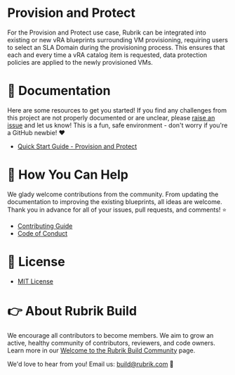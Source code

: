 # Provision and Protect

For the Provision and Protect use case, Rubrik can be integrated into existing or new vRA blueprints surrounding VM provisioning, requiring users to select an SLA Domain during the provisioning process. This ensures that each and every time a vRA catalog item is requested, data protection policies are applied to the newly provisioned VMs.

# :blue_book: Documentation 

Here are some resources to get you started! If you find any challenges from this project are not properly documented or are unclear, please [raise an issue](https://github.com/rubrikinc/rubrik-blueprints-for-vrealize/issues/new/choose) and let us know! This is a fun, safe environment - don't worry if you're a GitHub newbie! :heart:

* [Quick Start Guide - Provision and Protect](https://github.com/rubrikinc/rubrik-blueprints-for-vrealize/blob/master/Provision-and-Protect/quick-start.md)

# :muscle: How You Can Help

We glady welcome contributions from the community. From updating the documentation to improving the existing blueprints, all ideas are welcome. Thank you in advance for all of your issues, pull requests, and comments! :star:

* [Contributing Guide](https://github.com/rubrikinc/rubrik-blueprints-for-vrealize/blob/master/CONTRIBUTING.md)
* [Code of Conduct](https://github.com/rubrikinc/rubrik-blueprints-for-vrealize/blob/master/CODE_OF_CONDUCT.md)

# :pushpin: License

* [MIT License](LICENSE)

# :point_right: About Rubrik Build

We encourage all contributors to become members. We aim to grow an active, healthy community of contributors, reviewers, and code owners. Learn more in our [Welcome to the Rubrik Build Community](https://github.com/rubrikinc/welcome-to-rubrik-build) page.

We'd  love to hear from you! Email us: build@rubrik.com :love_letter:
